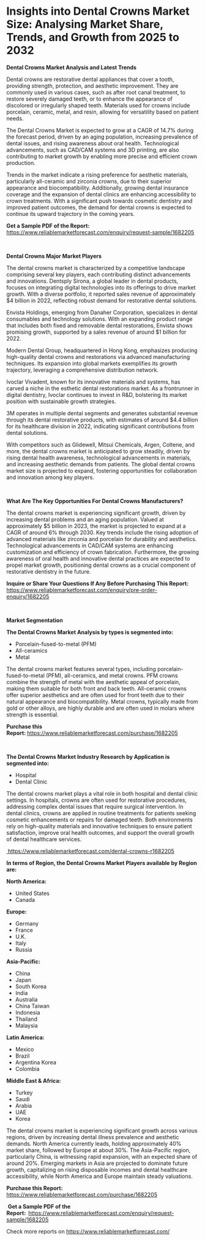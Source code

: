 <p><h1>Insights into Dental Crowns Market Size: Analysing Market Share, Trends, and Growth from 2025 to 2032</h1></p><p><strong>Dental Crowns Market Analysis and Latest Trends</strong></p>
<p><p>Dental crowns are restorative dental appliances that cover a tooth, providing strength, protection, and aesthetic improvement. They are commonly used in various cases, such as after root canal treatment, to restore severely damaged teeth, or to enhance the appearance of discolored or irregularly shaped teeth. Materials used for crowns include porcelain, ceramic, metal, and resin, allowing for versatility based on patient needs.</p><p>The Dental Crowns Market is expected to grow at a CAGR of 14.7% during the forecast period, driven by an aging population, increasing prevalence of dental issues, and rising awareness about oral health. Technological advancements, such as CAD/CAM systems and 3D printing, are also contributing to market growth by enabling more precise and efficient crown production. </p><p>Trends in the market indicate a rising preference for aesthetic materials, particularly all-ceramic and zirconia crowns, due to their superior appearance and biocompatibility. Additionally, growing dental insurance coverage and the expansion of dental clinics are enhancing accessibility to crown treatments. With a significant push towards cosmetic dentistry and improved patient outcomes, the demand for dental crowns is expected to continue its upward trajectory in the coming years.</p></p>
<p><strong>Get a Sample PDF of the Report:&nbsp;</strong> <a href="https://www.reliablemarketforecast.com/enquiry/request-sample/1682205?utm_campaign=3203&utm_medium=2&utm_source=Github&utm_content=ia&utm_term=31032025&utm_id=dental-crowns">https://www.reliablemarketforecast.com/enquiry/request-sample/1682205</a></p>
<p>&nbsp;</p>
<p><strong>Dental Crowns Major Market Players</strong></p>
<p><p>The dental crowns market is characterized by a competitive landscape comprising several key players, each contributing distinct advancements and innovations. Dentsply Sirona, a global leader in dental products, focuses on integrating digital technologies into its offerings to drive market growth. With a diverse portfolio, it reported sales revenue of approximately $4 billion in 2022, reflecting robust demand for restorative dental solutions.</p><p>Envista Holdings, emerging from Danaher Corporation, specializes in dental consumables and technology solutions. With an expanding product range that includes both fixed and removable dental restorations, Envista shows promising growth, supported by a sales revenue of around $1 billion for 2022. </p><p>Modern Dental Group, headquartered in Hong Kong, emphasizes producing high-quality dental crowns and restorations via advanced manufacturing techniques. Its expansion into global markets exemplifies its growth trajectory, leveraging a comprehensive distribution network.</p><p>Ivoclar Vivadent, known for its innovative materials and systems, has carved a niche in the esthetic dental restorations market. As a frontrunner in digital dentistry, Ivoclar continues to invest in R&D, bolstering its market position with sustainable growth strategies. </p><p>3M operates in multiple dental segments and generates substantial revenue through its dental restorative products, with estimates of around $4.4 billion for its healthcare division in 2022, indicating significant contributions from dental solutions.</p><p>With competitors such as Glidewell, Mitsui Chemicals, Argen, Coltene, and more, the dental crowns market is anticipated to grow steadily, driven by rising dental health awareness, technological advancements in materials, and increasing aesthetic demands from patients. The global dental crowns market size is projected to expand, fostering opportunities for collaboration and innovation among key players.</p></p>
<p>&nbsp;</p>
<p><strong>What Are The Key Opportunities For Dental Crowns Manufacturers?</strong></p>
<p><p>The dental crowns market is experiencing significant growth, driven by increasing dental problems and an aging population. Valued at approximately $5 billion in 2023, the market is projected to expand at a CAGR of around 6% through 2030. Key trends include the rising adoption of advanced materials like zirconia and porcelain for durability and aesthetics. Technological advancements in CAD/CAM systems are enhancing customization and efficiency of crown fabrication. Furthermore, the growing awareness of oral health and innovative dental practices are expected to propel market growth, positioning dental crowns as a crucial component of restorative dentistry in the future.</p></p>
<p><strong>Inquire or Share Your Questions If Any Before Purchasing This Report:</strong> <a href="https://www.reliablemarketforecast.com/enquiry/pre-order-enquiry/1682205?utm_campaign=3203&utm_medium=2&utm_source=Github&utm_content=ia&utm_term=31032025&utm_id=dental-crowns">https://www.reliablemarketforecast.com/enquiry/pre-order-enquiry/1682205</a></p>
<p>&nbsp;</p>
<p><strong>Market Segmentation</strong></p>
<p><strong>The Dental Crowns Market Analysis by types is segmented into:</strong></p>
<p><ul><li>Porcelain-fused-to-metal (PFM)</li><li>All-ceramics</li><li>Metal</li></ul></p>
<p><p>The dental crowns market features several types, including porcelain-fused-to-metal (PFM), all-ceramics, and metal crowns. PFM crowns combine the strength of metal with the aesthetic appeal of porcelain, making them suitable for both front and back teeth. All-ceramic crowns offer superior aesthetics and are often used for front teeth due to their natural appearance and biocompatibility. Metal crowns, typically made from gold or other alloys, are highly durable and are often used in molars where strength is essential.</p></p>
<p><strong>Purchase this Report:&nbsp;</strong><a href="https://www.reliablemarketforecast.com/purchase/1682205?utm_campaign=3203&utm_medium=2&utm_source=Github&utm_content=ia&utm_term=31032025&utm_id=dental-crowns">https://www.reliablemarketforecast.com/purchase/1682205</a></p>
<p>&nbsp;</p>
<p><strong>The Dental Crowns Market Industry Research by Application is segmented into:</strong></p>
<p><ul><li>Hospital</li><li>Dental Clinic</li></ul></p>
<p><p>The dental crowns market plays a vital role in both hospital and dental clinic settings. In hospitals, crowns are often used for restorative procedures, addressing complex dental issues that require surgical intervention. In dental clinics, crowns are applied in routine treatments for patients seeking cosmetic enhancements or repairs for damaged teeth. Both environments rely on high-quality materials and innovative techniques to ensure patient satisfaction, improve oral health outcomes, and support the overall growth of dental healthcare services.</p></p>
<p><a href="https://www.reliablemarketforecast.com/dental-crowns-r1682205?utm_campaign=3203&utm_medium=2&utm_source=Github&utm_content=ia&utm_term=31032025&utm_id=dental-crowns">&nbsp;https://www.reliablemarketforecast.com/dental-crowns-r1682205</a></p>
<p><strong>In terms of Region, the Dental Crowns Market Players available by Region are:</strong></p>
<p>
    <p> <strong> North America: </strong>
        <ul>
            <li>United States</li>
            <li>Canada</li>
        </ul>
        </p> 
    <p> <strong> Europe: </strong>
        <ul>
            <li>Germany</li>
            <li>France</li>
            <li>U.K.</li>
            <li>Italy</li>
            <li>Russia</li>
        </ul>
        </p> 
    <p> <strong> Asia-Pacific: </strong>
        <ul>
            <li>China</li>
            <li>Japan</li>
            <li>South Korea</li>
            <li>India</li>
            <li>Australia</li>
            <li>China Taiwan</li>
            <li>Indonesia</li>
            <li>Thailand</li>
            <li>Malaysia</li>
        </ul>
        </p> 
    <p> <strong> Latin America: </strong>
        <ul>
            <li>Mexico</li>
            <li>Brazil</li>
            <li>Argentina Korea</li>
            <li>Colombia</li>
        </ul>
        </p> 
    <p> <strong> Middle East & Africa: </strong>
        <ul>
            <li>Turkey</li>
            <li>Saudi</li>
            <li>Arabia</li>
            <li>UAE</li>
            <li>Korea</li>
        </ul>
    </p>
    </p>
<p><p>The dental crowns market is experiencing significant growth across various regions, driven by increasing dental illness prevalence and aesthetic demands. North America currently leads, holding approximately 40% market share, followed by Europe at about 30%. The Asia-Pacific region, particularly China, is witnessing rapid expansion, with an expected share of around 20%. Emerging markets in Asia are projected to dominate future growth, capitalizing on rising disposable incomes and dental healthcare accessibility, while North America and Europe maintain steady valuations.</p></p>
<p><strong>Purchase this Report: </strong><a href="https://www.reliablemarketforecast.com/purchase/1682205?utm_campaign=3203&utm_medium=2&utm_source=Github&utm_content=ia&utm_term=31032025&utm_id=dental-crowns">https://www.reliablemarketforecast.com/purchase/1682205</a></p>
<p>&nbsp;<strong>Get a Sample PDF of the Report:&nbsp;&nbsp;</strong><a href="https://www.reliablemarketforecast.com/enquiry/request-sample/1682205?utm_campaign=3203&utm_medium=2&utm_source=Github&utm_content=ia&utm_term=31032025&utm_id=dental-crowns">https://www.reliablemarketforecast.com/enquiry/request-sample/1682205</a></p>
<p><strong></strong></p>
<p>Check more reports on <a href="https://www.reliablemarketforecast.com/?utm_campaign=3203&utm_medium=2&utm_source=Github&utm_content=ia&utm_term=31032025&utm_id=dental-crowns">https://www.reliablemarketforecast.com/</a></p>